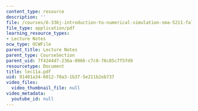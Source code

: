 ```yaml
---
content_type: resource
description: ''
file: /courses/6-336j-introduction-to-numerical-simulation-sma-5211-fall-2003/91401a34601270a31b375e211b2eb737_lec11a.pdf
file_type: application/pdf
learning_resource_types:
- Lecture Notes
ocw_type: OCWFile
parent_title: Lecture Notes
parent_type: CourseSection
parent_uid: 7f4244d7-236a-8966-c7c8-76c85c7f5fd9
resourcetype: Document
title: lec11a.pdf
uid: 91401a34-6012-70a3-1b37-5e211b2eb737
video_files:
  video_thumbnail_file: null
video_metadata:
  youtube_id: null
---
```

